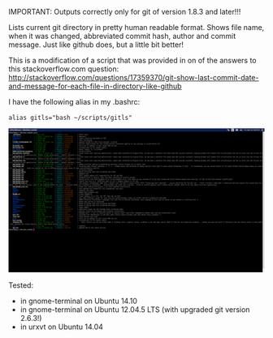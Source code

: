 IMPORTANT: Outputs correctly only for git of version 1.8.3 and later!!!

Lists current git directory in pretty human readable format.
Shows file name, when it was changed, abbreviated commit hash, author and commit message. Just like github does, but a little bit better!

This is a modification of a script that was provided in on of the answers to this stackoverflow.com question:
http://stackoverflow.com/questions/17359370/git-show-last-commit-date-and-message-for-each-file-in-directory-like-github

I have the following alias in my .bashrc:
```shell
alias gitls="bash ~/scripts/gitls"
```

![Pretty git ls-tree](/gitls.png?raw=true "Example output")

Tested:
- in gnome-terminal on Ubuntu 14.10
- in gnome-terminal on Ubuntu 12.04.5 LTS (with upgraded git version 2.6.3!)
- in urxvt on Ubuntu 14.04
